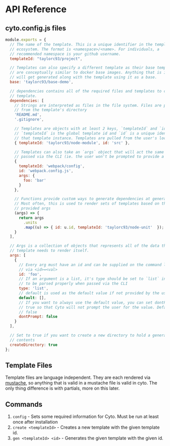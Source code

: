 # API Reference

## cyto.config.js files

```js
module.exports = {
  // The name of the template. This is a unique identifier in the template
  // ecosystem. The format is <namespace>/<name>. For individuals, a
  // recommended namespace is your github username.
  templateId: "taylorc93/project",

  // Templates can also specify a different template as their base template. These
  // are conceptually similar to docker base images. Anything that is in a base template
  // will get generated along with the template using it as a base.
  base: 'taylorc93/base-demo',

  // dependencies contains all of the required files and templates to create a
  // template.
  dependencies: [
    // Strings are interpreted as files in the file system. Files are pulled
    // from the template's directory
    'README.md',
    '.gitignore',

    // Templates are objects with at least 2 keys, `templateId` and `id`.
    // `templateId` is the global template id and `id` is a unique identifier for
    // that template instance. Templates are pulled from the user's local library
    { templateId: 'taylorc93/node-module', id: 'src' },

    // Templates can also take an `args` object that will act the same as arguments
    // passed via the CLI (ie. the user won't be prompted to provide a value
    {
      templateId: 'webpack/config',
      id: 'webpack.config.js',
      args: {
        foo: 'bar'
      }
    },

    // Functions provide custom ways to generate dependencies at generation time.
    // Most often, this is used to render sets of templates based on the
    // provided args
    (args) => {
      return args
        .units
        .map((u) => { id: u.id, templateId: 'taylorc93/node-unit'  });
    }
  ],

  // Args is a collection of objects that represents all of the data that a
  // template needs to render itself.
  args: [
    {
      // Every arg must have an id and can be supplied on the command line
      // via <id>=<val>
      id: 'foo',
      // If an argument is a list, it's type should be set to `list` in order
      // to be parsed properly when passed via the CLI
      type: 'list',
      // default is used as the default value if not provided by the user.
      default: [],
      // If you want to always use the default value, you can set dontPrompt to
      // true so that Cyto will not prompt the user for the value. Default is
      // false
      dontPrompt: false
    }
  ],

  // Set to true if you want to create a new directory to hold a generated template's
  // contents
  createDirectory: true
};
```

## Template Files
Template files are language independent. They are each rendered via [mustache](https://mustache.github.io/mustache.5.html), so anything that is valid in a mustache file is valid in cyto. The only thing difference is with partials, more on this later.

## Commands

1. `config` - Sets some required information for Cyto. Must be run at least once after installation
1. `create <templateId>` - Creates a new template with the given template id.
1. `gen <templateId> <id>` - Generates the given template with the given id.

